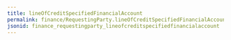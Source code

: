 ```yaml
---
title: lineOfCreditSpecifiedFinancialAccount
permalink: finance/RequestingParty.lineOfCreditSpecifiedFinancialAccount.html
jsonid: finance_requestingparty_lineofcreditspecifiedfinancialaccount
---
```

